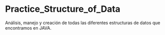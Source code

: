 # Practice_Structure_of_Data
Análisis, manejo y creación de todas las diferentes estructuras de datos que encontramos en JAVA. 
